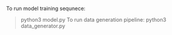 To run model training sequnece:
> python3 model.py
To run data generation pipeline:
> python3 data_generator.py
